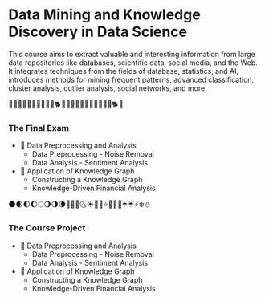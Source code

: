 # Data Mining and Knowledge Discovery in Data Science
This course aims to extract valuable and interesting information from large data repositories like databases, scientific data, social media, and the Web. It integrates techniques from the fields of database, statistics, and AI, introduces methods for mining frequent patterns, advanced classification, cluster analysis, outlier analysis, social networks, and more. 

🐁🐂🐅🐇🐉🐍🐎🐐🐒🐓🐕🐖🐁🐂🐅🐇🐉🐍🐎🐐🐒🐓🐕🐖

### The Final Exam
- 💐 Data Preprocessing and Analysis
  - Data Preprocessing - Noise Removal
  - Data Analysis - Sentiment Analysis
- 💐 Application of Knowledge Graph
  - Constructing a Knowledge Graph
  - Knowledge-Driven Financial Analysis

🌑🌒🌓🌔🌕🌖🌗🌘🌙🌚🌛🌜☀️🌝🌞⭐🌟🌠🌈☂️☔⚡❄️⛄

### The Course Project
- 💐 Data Preprocessing and Analysis
  - Data Preprocessing - Noise Removal
  - Data Analysis - Sentiment Analysis
- 💐 Application of Knowledge Graph
  - Constructing a Knowledge Graph
  - Knowledge-Driven Financial Analysis

